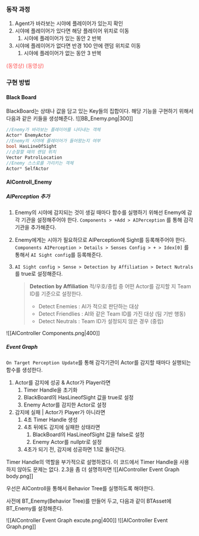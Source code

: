 ### 동작 과정
1. Agent가 바라보는 시야에 플레이어가 있는지 확인
2. 시야에 플레이어가 있다면 해당 플레이어 위치로 이동
	1. 시야에 플레이어가 있는 동안 2 반복
3. 시야에 플레이어가 없다면 반경 100 안에 랜덤 위치로 이동
	1. 시야에 플레이어가 없는 동안 3 반복

<span style="color:rgb(255, 82, 82)">(동영상) (동영상)</span>

### 구현 방법
#### Black Board
BlackBoard는 상태나 값을 담고 있는 Key들의 집합이다.
해당 기능을 구현하기 위해서 다음과 같은 키들을 생성해준다.
![[BB_Enemy.png|300]]

```cpp title:BB_Enemy
//Enemy가 바라보는 플레이어를 나타내는 객체
Actor* EnemyActor 
//Enemy의 시야에 플레이어가 들어왔는지 여부
bool HasLineOfSight
//순찰할 때의 랜덤 위치
Vector PatrolLocation
//Enemy 스스로를 가리키는 객체
Actor* SelfActor
```

#### AIControll_Enemy
##### AIPerception 추가
1. Enemy의 시야에 감지되는 것이 생길 때마다 함수를 실행하기 위해선 Enemy에 감각 기관을 설정해주어야 한다.
`Components > +Add > AIPerception` 를 통해 감각기관을 추가해준다.

2. Enemy에게는 시야가 필요하므로 AIPerception에 Sight를 등록해주어야 한다. `Components AIPerception > Details > Senses Config > + > Idex[0]` 를 통해서 `AI Sight config`를 등록해준다.

3. `AI Sight config > Sense > Detection by Affiliation > Detect Nutrals`를 true로 설정해준다.
	> __Detection by Affiliation__
	> 적/우호/중립 중 어떤 Actor를 감지할 지 Team ID를 기준으로 설정한다.
	> - Detect Enemies : AI가 적으로 판단하는 대상 
	> - Detect Friendlies : AI와 같은 Team ID를 가진 대상 (팀 기반 행동)
	> - Detect Neutrals : Team ID가 설정되지 않은 경우 (중립)
	

![[AIController Components.png|400]]

##### Event Graph
`On Target Perception Update`를 통해 감각기관이 Actor를 감지할 때마다 실행되는 함수를 생성한다.

1. Actor를 감지에 성공 & Actor가 Player라면
	1. Timer Handle을 초기화
	2. BlackBoard의 HasLineofSight 값을 true로 설정
	3. Enemy Actor를 감지한 Actor로 설정
2. 감지에 실패 | Actor가 Player가 아니라면 
	1. 4초 Timer Handle 생성
	2. 4초 뒤에도 감지에 실패한 상태라면
		1. BlackBoard의 HasLineofSight 값을 false로 설정
		2. Enemy Actor를 nullptr로 설정
	3. 4초가 되기 전, 감지에 성공하면 1.1로 돌아간다.

Timer Handle의 역할을 부가적으로 설명하겠다.
이 코드에서 Timer Handle을 사용하지 않아도 문제는 없다. 2.3을 좀 더 설명하자면 
![[AIController Event Graph body.png]]


우선은 AIControll을 통해서 Behavior Tree를 실행하도록 해야한다.

사전에 BT_Enemy(Behavior Tree)를 만들어 두고, 다음과 같이 BTAsset에 BT_Enemy를 설정해준다.

![[AIController Event Graph excute.png|400]]
![[AIController Event Graph.png]]